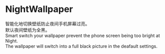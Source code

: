 # NightWallpaper
  智能化地切换壁纸防止夜间手机屏幕过亮。  
  默认夜间壁纸为全黑。  
  Smart switch your wallpaper prevent the phone screen being too bright at Night.  
  The wallpaper will switch into a full black picture in the deafault settings.